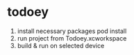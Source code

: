 # todoey
1. install necessary packages
    pod install
2. run project from Todoey.xcworkspace
3. build & run on selected device
